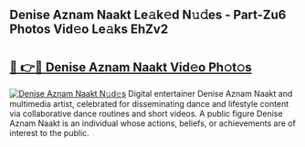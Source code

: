 ## Denise Aznam Naakt Le𝚊k𝚎d N𝚞𝚍es - Part-Zu6 Photos Vid𝚎o Le𝚊ks EhZv2

# <h2><a href="http://fb291l.evod.top/?m=Denise+Aznam+Naakt">🔗 👉🔴 Denise Aznam Naakt Vid𝚎o Ph𝚘t𝚘s</a></h2>

[![Denise Aznam Naakt N𝚞d𝚎s](https://i.imgur.com/8V9OHl7.gif)](http://fb291l.evod.top/?m=Denise+Aznam+Naakt)
Digital entertainer Denise Aznam Naakt and multimedia artist, celebrated for disseminating dance and lifestyle content via collaborative dance routines and short videos. A public figure Denise Aznam Naakt is an individual whose actions, beliefs, or achievements are of interest to the public. 
